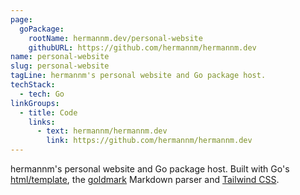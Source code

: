 ```yaml
---
page:
  goPackage:
    rootName: hermannm.dev/personal-website
    githubURL: https://github.com/hermannm/hermannm.dev
name: personal-website
slug: personal-website
tagLine: hermannm's personal website and Go package host.
techStack:
  - tech: Go
linkGroups:
  - title: Code
    links:
      - text: hermannm/hermannm.dev
        link: https://github.com/hermannm/hermannm.dev
---
```


hermannm's personal website and Go package host. Built with Go's
[html/template](https://pkg.go.dev/html/template), the [goldmark](https://github.com/yuin/goldmark)
Markdown parser and [Tailwind CSS](https://tailwindcss.com/).

